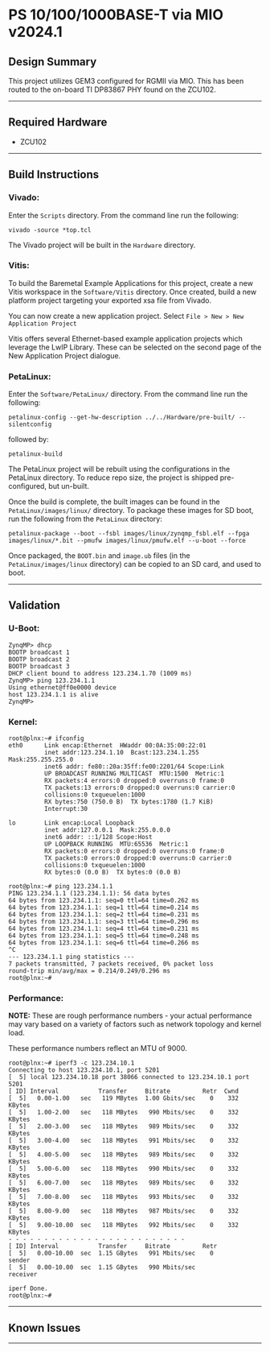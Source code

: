 # PS 10/100/1000BASE-T via MIO v2024.1

## **Design Summary**

This project utilizes GEM3 configured for RGMII via MIO. This has been routed to the on-board TI DP83867 PHY found on the ZCU102.

---

## **Required Hardware**
- ZCU102
---

## **Build Instructions**

### **Vivado:**

Enter the `Scripts` directory. From the command line run the following:

`vivado -source *top.tcl`

The Vivado project will be built in the `Hardware` directory.

### **Vitis**:

To build the Baremetal Example Applications for this project, create a new Vitis workspace in the `Software/Vitis` directory. Once created, build a new platform project targeting your exported xsa file from Vivado.

You can now create a new application project. Select `File > New > New Application Project`

Vitis offers several Ethernet-based example application projects which leverage the LwIP Library. These can be selected on the second page of the New Application Project dialogue.

### **PetaLinux**:

Enter the `Software/PetaLinux/` directory. From the command line run the following:

`petalinux-config --get-hw-description ../../Hardware/pre-built/ --silentconfig`

followed by:

`petalinux-build`

The PetaLinux project will be rebuilt using the configurations in the PetaLinux directory. To reduce repo size, the project is shipped pre-configured, but un-built.

Once the build is complete, the built images can be found in the `PetaLinux/images/linux/`
directory. To package these images for SD boot, run the following from the `PetaLinux` directory:

`petalinux-package --boot --fsbl images/linux/zynqmp_fsbl.elf --fpga images/linux/*.bit --pmufw images/linux/pmufw.elf --u-boot --force`

Once packaged, the `BOOT.bin` and `image.ub` files (in the `PetaLinux/images/linux` directory) can be copied to an SD card, and used to boot.

---

## **Validation**

### **U-Boot:**
```
ZynqMP> dhcp
BOOTP broadcast 1
BOOTP broadcast 2
BOOTP broadcast 3
DHCP client bound to address 123.234.1.70 (1009 ms)
ZynqMP> ping 123.234.1.1
Using ethernet@ff0e0000 device
host 123.234.1.1 is alive
ZynqMP>
```
### **Kernel:**
```
root@plnx:~# ifconfig
eth0      Link encap:Ethernet  HWaddr 00:0A:35:00:22:01
          inet addr:123.234.1.10  Bcast:123.234.1.255  Mask:255.255.255.0
          inet6 addr: fe80::20a:35ff:fe00:2201/64 Scope:Link
          UP BROADCAST RUNNING MULTICAST  MTU:1500  Metric:1
          RX packets:4 errors:0 dropped:0 overruns:0 frame:0
          TX packets:13 errors:0 dropped:0 overruns:0 carrier:0
          collisions:0 txqueuelen:1000
          RX bytes:750 (750.0 B)  TX bytes:1780 (1.7 KiB)
          Interrupt:30

lo        Link encap:Local Loopback
          inet addr:127.0.0.1  Mask:255.0.0.0
          inet6 addr: ::1/128 Scope:Host
          UP LOOPBACK RUNNING  MTU:65536  Metric:1
          RX packets:0 errors:0 dropped:0 overruns:0 frame:0
          TX packets:0 errors:0 dropped:0 overruns:0 carrier:0
          collisions:0 txqueuelen:1000
          RX bytes:0 (0.0 B)  TX bytes:0 (0.0 B)

root@plnx:~# ping 123.234.1.1
PING 123.234.1.1 (123.234.1.1): 56 data bytes
64 bytes from 123.234.1.1: seq=0 ttl=64 time=0.262 ms
64 bytes from 123.234.1.1: seq=1 ttl=64 time=0.214 ms
64 bytes from 123.234.1.1: seq=2 ttl=64 time=0.231 ms
64 bytes from 123.234.1.1: seq=3 ttl=64 time=0.296 ms
64 bytes from 123.234.1.1: seq=4 ttl=64 time=0.231 ms
64 bytes from 123.234.1.1: seq=5 ttl=64 time=0.248 ms
64 bytes from 123.234.1.1: seq=6 ttl=64 time=0.266 ms
^C
--- 123.234.1.1 ping statistics ---
7 packets transmitted, 7 packets received, 0% packet loss
round-trip min/avg/max = 0.214/0.249/0.296 ms
root@plnx:~#
```
### **Performance:**
**NOTE:** These are rough performance numbers - your actual performance may vary based on a variety of factors such as network topology and kernel load.

These performance numbers reflect an MTU of 9000.
```
root@plnx:~# iperf3 -c 123.234.10.1
Connecting to host 123.234.10.1, port 5201
[  5] local 123.234.10.18 port 38066 connected to 123.234.10.1 port 5201
[ ID] Interval           Transfer     Bitrate         Retr  Cwnd
[  5]   0.00-1.00   sec   119 MBytes  1.00 Gbits/sec    0    332 KBytes
[  5]   1.00-2.00   sec   118 MBytes   990 Mbits/sec    0    332 KBytes
[  5]   2.00-3.00   sec   118 MBytes   989 Mbits/sec    0    332 KBytes
[  5]   3.00-4.00   sec   118 MBytes   991 Mbits/sec    0    332 KBytes
[  5]   4.00-5.00   sec   118 MBytes   989 Mbits/sec    0    332 KBytes
[  5]   5.00-6.00   sec   118 MBytes   990 Mbits/sec    0    332 KBytes
[  5]   6.00-7.00   sec   118 MBytes   989 Mbits/sec    0    332 KBytes
[  5]   7.00-8.00   sec   118 MBytes   993 Mbits/sec    0    332 KBytes
[  5]   8.00-9.00   sec   118 MBytes   987 Mbits/sec    0    332 KBytes
[  5]   9.00-10.00  sec   118 MBytes   992 Mbits/sec    0    332 KBytes
- - - - - - - - - - - - - - - - - - - - - - - - -
[ ID] Interval           Transfer     Bitrate         Retr
[  5]   0.00-10.00  sec  1.15 GBytes   991 Mbits/sec    0             sender
[  5]   0.00-10.00  sec  1.15 GBytes   990 Mbits/sec                  receiver

iperf Done.
root@plnx:~#
```
---

## **Known Issues**

---
